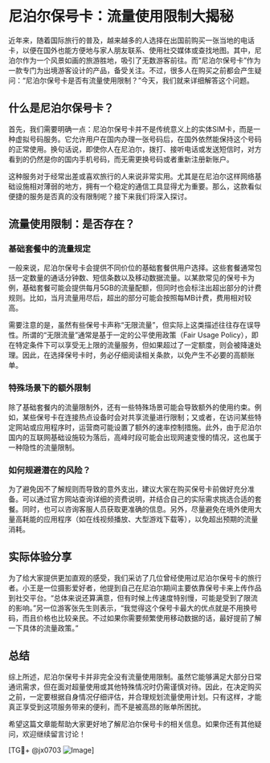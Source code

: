 # 尼泊尔保号卡：流量使用限制大揭秘

近年来，随着国际旅行的普及，越来越多的人选择在出国前购买一张当地的电话卡，以便在国外也能方便地与家人朋友联系、使用社交媒体或查找地图。其中，尼泊尔作为一个风景如画的旅游胜地，吸引了无数游客前往。而“尼泊尔保号卡”作为一款专门为出境游客设计的产品，备受关注。不过，很多人在购买之前都会产生疑问：“尼泊尔保号卡是否有流量使用限制？”今天，我们就来详细解答这个问题。

## 什么是尼泊尔保号卡？

首先，我们需要明确一点：尼泊尔保号卡并不是传统意义上的实体SIM卡，而是一种虚拟号码服务。它允许用户在国内办理一张号码后，在国外依然能保持这个号码的正常使用。换句话说，即使你人在尼泊尔，拨打、接听电话或发送短信时，对方看到的仍然是你的国内手机号码，而无需更换号码或者重新注册新账户。

这种服务对于经常出差或喜欢旅行的人来说非常实用。尤其是在尼泊尔这样网络基础设施相对薄弱的地方，拥有一个稳定的通信工具显得尤为重要。那么，这款看似便捷的服务是否真的没有限制呢？接下来我们将深入探讨。

## 流量使用限制：是否存在？

### 基础套餐中的流量规定

一般来说，尼泊尔保号卡会提供不同价位的基础套餐供用户选择。这些套餐通常包括一定数量的通话分钟数、短信条数以及移动数据流量。以某款常见的保号卡为例，基础套餐可能会提供每月5GB的流量配额，但同时也会标注出超出部分的计费规则。比如，当月流量用尽后，超出的部分可能会按照每MB计费，费用相对较高。

需要注意的是，虽然有些保号卡声称“无限流量”，但实际上这类描述往往存在误导性。所谓的“无限流量”通常是基于一定的公平使用政策（Fair Usage Policy），即在特定条件下可以享受无上限的流量服务，但如果超过了一定额度，则会被降速处理。因此，在选择保号卡时，务必仔细阅读相关条款，以免产生不必要的高额账单。

### 特殊场景下的额外限制

除了基础套餐内的流量限制外，还有一些特殊场景可能会导致额外的使用约束。例如，某些保号卡在连接热点设备时会对共享流量进行限制；又或者，在访问某些特定网站或应用程序时，运营商可能设置了额外的速率控制措施。此外，由于尼泊尔国内的互联网基础设施较为落后，高峰时段可能会出现网速变慢的情况，这也属于一种隐性的流量限制。

### 如何规避潜在的风险？

为了避免因不了解规则而导致的意外支出，建议大家在购买保号卡前做好充分准备。可以通过官方网站查询详细的资费说明，并结合自己的实际需求挑选合适的套餐。同时，也可以咨询客服人员获取更准确的信息。另外，尽量避免在境外使用大量高耗能的应用程序（如在线视频播放、大型游戏下载等），以免超出预期的流量消耗。

## 实际体验分享

为了给大家提供更加直观的感受，我们采访了几位曾经使用过尼泊尔保号卡的旅行者。小王是一位摄影爱好者，他提到自己在尼泊尔期间主要依靠保号卡来上传作品到社交平台。“总体来说还算满意，但有时候上传速度特别慢，可能是受到了限流的影响。”另一位游客张先生则表示，“我觉得这个保号卡最大的优点就是不用换号码，而且价格也比较亲民。不过如果你需要频繁使用移动数据的话，最好提前了解一下具体的流量政策。”

## 总结

综上所述，尼泊尔保号卡并非完全没有流量使用限制。虽然它能够满足大部分日常通讯需求，但在面对超量使用或其他特殊情况时仍需谨慎对待。因此，在决定购买之前，一定要根据自身情况仔细评估，并合理规划流量使用计划。只有这样，才能真正享受到这项服务带来的便利，而不是被高昂的账单所困扰。

希望这篇文章能帮助大家更好地了解尼泊尔保号卡的相关信息。如果你还有其他疑问，欢迎继续留言讨论！

[TG💪+ @jx0703 ![Image](https://github.com/user-attachments/assets/dbca1d08-cadb-493c-b0ec-ad6f7a83f270)]